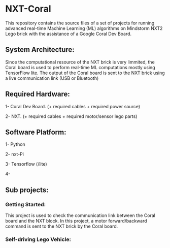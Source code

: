 # NXT-Coral
This repository contains the source files of a set of projects for running advanced real-time Machine Learning (ML) algorithms on Mindstorm NXT2 Lego brick with the assistance of a Google Coral Dev Board. 

## System Architecture:
Since the computational resource of the NXT brick is very limmited, the Coral board is used to perform real-time ML computations mostly using TensorFlow lite. The output of the Coral board is sent to the NXT brick using a live communication link (USB or Bluetooth)

## Required Hardware:
1- Coral Dev Board. (+ required cables + required power source)

2- NXT. (+ required cables + required motor/sensor lego parts)

## Software Platform:
1- Python

2- nxt-Pi

3- Tensorflow (/lite)

4- 

## Sub projects:

### Getting Started:
This project is used to check the communication link between the Coral board and the NXT block. In this project, a motor forward/backward command is sent to the NXT brick by the Coral board.

### Self-driving Lego Vehicle:

